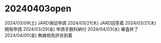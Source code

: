 # 20240403open

2024/03/09(土) JARD保証申請
2024/03/21(木) JARD回答着
2024/03/21(木) 開局申請
2024/03/29(金) 申請手数料納付
2024/04/03(水) 審査終了
2024/04/05(金) 無線局免許状到着

